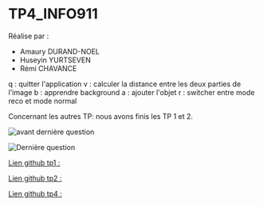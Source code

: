 # TP4_INFO911

Réalise par :

* Amaury DURAND-NOEL 
* Huseyin YURTSEVEN
* Rémi CHAVANCE 

 q : quitter l'application
 v : calculer la distance entre les deux parties de l'image
 b : apprendre background
 a : ajouter l'objet
 r : switcher entre mode reco et mode normal


Concernant les autres TP: nous avons finis les TP 1 et 2.


![avant dernière question](https://media.discordapp.net/attachments/1174359206380445806/1174656614146514975/Capture_decran_2023-11-16_a_11.25.06.png?ex=65686338&is=6555ee38&hm=796988917579f1f7fa1636f01a0d3880893555de5c89f532cda1af78c275a47a&=&width=2566&height=1048)


![Dernière question](https://media.discordapp.net/attachments/1174359206380445806/1175018126488915988/Capture_decran_2023-11-17_a_11.21.16.png?ex=6569b3e8&is=65573ee8&hm=536456aa734d51340056bab9ec4671b9e425a88a689c4c7879163ff7d04e93a6&=&width=1568&height=1284)


[Lien github tp1 : ](https://github.com/Yuss9/TP1_INFO911)


[Lien github tp2 : ](https://github.com/Yuss9/TP2_INFO911)


[Lien github tp4 : ](https://github.com/Yuss9/TP4_INFO911)